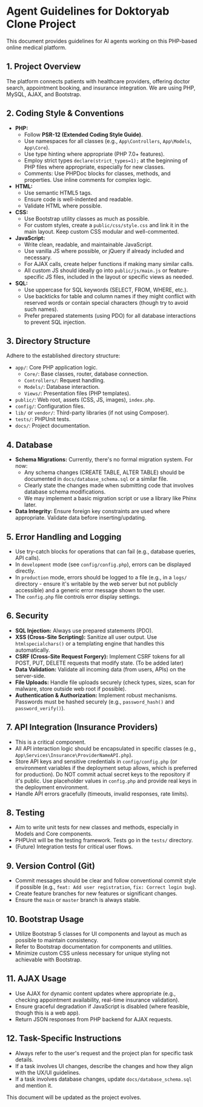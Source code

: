 # Agent Guidelines for Doktoryab Clone Project

This document provides guidelines for AI agents working on this PHP-based online medical platform.

## 1. Project Overview

The platform connects patients with healthcare providers, offering doctor search, appointment booking, and insurance integration. We are using PHP, MySQL, AJAX, and Bootstrap.

## 2. Coding Style & Conventions

*   **PHP:**
    *   Follow **PSR-12 (Extended Coding Style Guide)**.
    *   Use namespaces for all classes (e.g., `App\Controllers`, `App\Models`, `App\Core`).
    *   Use type hinting where appropriate (PHP 7.0+ features).
    *   Employ strict types `declare(strict_types=1);` at the beginning of PHP files where appropriate, especially for new classes.
    *   Comments: Use PHPDoc blocks for classes, methods, and properties. Use inline comments for complex logic.
*   **HTML:**
    *   Use semantic HTML5 tags.
    *   Ensure code is well-indented and readable.
    *   Validate HTML where possible.
*   **CSS:**
    *   Use Bootstrap utility classes as much as possible.
    *   For custom styles, create a `public/css/style.css` and link it in the main layout. Keep custom CSS modular and well-commented.
*   **JavaScript:**
    *   Write clean, readable, and maintainable JavaScript.
    *   Use vanilla JS where possible, or jQuery if already included and necessary.
    *   For AJAX calls, create helper functions if making many similar calls.
    *   All custom JS should ideally go into `public/js/main.js` or feature-specific JS files, included in the layout or specific views as needed.
*   **SQL:**
    *   Use uppercase for SQL keywords (SELECT, FROM, WHERE, etc.).
    *   Use backticks for table and column names if they might conflict with reserved words or contain special characters (though try to avoid such names).
    *   Prefer prepared statements (using PDO) for all database interactions to prevent SQL injection.

## 3. Directory Structure

Adhere to the established directory structure:
*   `app/`: Core PHP application logic.
    *   `Core/`: Base classes, router, database connection.
    *   `Controllers/`: Request handling.
    *   `Models/`: Database interaction.
    *   `Views/`: Presentation files (PHP templates).
*   `public/`: Web root, assets (CSS, JS, images), `index.php`.
*   `config/`: Configuration files.
*   `lib/` or `vendor/`: Third-party libraries (if not using Composer).
*   `tests/`: PHPUnit tests.
*   `docs/`: Project documentation.

## 4. Database

*   **Schema Migrations:** Currently, there's no formal migration system. For now:
    *   Any schema changes (CREATE TABLE, ALTER TABLE) should be documented in `docs/database_schema.sql` or a similar file.
    *   Clearly state the changes made when submitting code that involves database schema modifications.
    *   We may implement a basic migration script or use a library like Phinx later.
*   **Data Integrity:** Ensure foreign key constraints are used where appropriate. Validate data before inserting/updating.

## 5. Error Handling and Logging

*   Use try-catch blocks for operations that can fail (e.g., database queries, API calls).
*   In `development` mode (see `config/config.php`), errors can be displayed directly.
*   In `production` mode, errors should be logged to a file (e.g., in a `logs/` directory - ensure it's writable by the web server but not publicly accessible) and a generic error message shown to the user.
*   The `config.php` file controls error display settings.

## 6. Security

*   **SQL Injection:** Always use prepared statements (PDO).
*   **XSS (Cross-Site Scripting):** Sanitize all user output. Use `htmlspecialchars()` or a templating engine that handles this automatically.
*   **CSRF (Cross-Site Request Forgery):** Implement CSRF tokens for all POST, PUT, DELETE requests that modify state. (To be added later)
*   **Data Validation:** Validate all incoming data (from users, APIs) on the server-side.
*   **File Uploads:** Handle file uploads securely (check types, sizes, scan for malware, store outside web root if possible).
*   **Authentication & Authorization:** Implement robust mechanisms. Passwords must be hashed securely (e.g., `password_hash()` and `password_verify()`).

## 7. API Integration (Insurance Providers)

*   This is a critical component.
*   All API interaction logic should be encapsulated in specific classes (e.g., `App\Services\Insurance\ProviderNameAPI.php`).
*   Store API keys and sensitive credentials in `config/config.php` (or environment variables if the deployment setup allows, which is preferred for production). Do NOT commit actual secret keys to the repository if it's public. Use placeholder values in `config.php` and provide real keys in the deployment environment.
*   Handle API errors gracefully (timeouts, invalid responses, rate limits).

## 8. Testing

*   Aim to write unit tests for new classes and methods, especially in Models and Core components.
*   PHPUnit will be the testing framework. Tests go in the `tests/` directory.
*   (Future) Integration tests for critical user flows.

## 9. Version Control (Git)

*   Commit messages should be clear and follow conventional commit style if possible (e.g., `feat: Add user registration`, `fix: Correct login bug`).
*   Create feature branches for new features or significant changes.
*   Ensure the `main` or `master` branch is always stable.

## 10. Bootstrap Usage

*   Utilize Bootstrap 5 classes for UI components and layout as much as possible to maintain consistency.
*   Refer to Bootstrap documentation for components and utilities.
*   Minimize custom CSS unless necessary for unique styling not achievable with Bootstrap.

## 11. AJAX Usage

*   Use AJAX for dynamic content updates where appropriate (e.g., checking appointment availability, real-time insurance validation).
*   Ensure graceful degradation if JavaScript is disabled (where feasible, though this is a web app).
*   Return JSON responses from PHP backend for AJAX requests.

## 12. Task-Specific Instructions

*   Always refer to the user's request and the project plan for specific task details.
*   If a task involves UI changes, describe the changes and how they align with the UX/UI guidelines.
*   If a task involves database changes, update `docs/database_schema.sql` and mention it.

This document will be updated as the project evolves.
